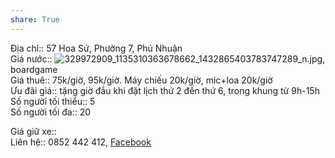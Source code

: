 ```yaml
---  
share: True  
---  
```

Địa chỉ:: 57 Hoa Sứ, Phường 7, Phú Nhuận  
Giá nước:: ![329972909\_1135310363678662\_1432865403783747289\_n.jpg](https://scontent.fsgn8-3.fna.fbcdn.net/v/t39.30808-6/329972909_1135310363678662_1432865403783747289_n.jpg?_nc_cat=100&ccb=1-7&_nc_sid=730e14&_nc_ohc=mmV_5cjwzbUAX-kvvne&_nc_ht=scontent.fsgn8-3.fna&oh=00_AfBeO2DAskOp8hFQ7A7ZLAJ4CxoeHwhwXBuKQW0KHyNf_Q&oe=63FF0025), boardgame  
Giá thuê:: 75k/giờ, 95k/giờ. Máy chiếu 20k/giờ, mic+loa 20k/giờ  
Ưu đãi giá:: tặng giờ đầu khi đặt lịch thứ 2 đến thứ 6, trong khung từ 9h-15h  
Số người tối thiểu:: 5  
Số người tối đa:: 20  
   
Giá giữ xe::   
Liên hệ:: 0852 442 412, [Facebook](https://www.caitonho.com/)  
